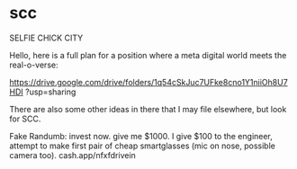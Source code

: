 # scc
SELFIE CHICK CITY







Hello,
here is a full plan for a position where a meta digital world meets the real-o-verse:

https://drive.google.com/drive/folders/1q54cSkJuc7UFke8cno1Y1niiOh8U7HDI     ?usp=sharing





There are also some other ideas in there that I may file elsewhere, but look for SCC.





Fake Randumb: invest now.
give me $1000.
I give $100 to the engineer, attempt to make first pair of cheap smartglasses (mic on nose, possible camera too).
cash.app/nfxfdrivein
